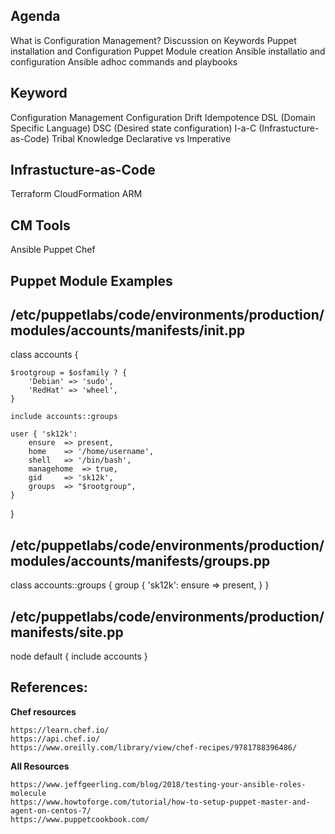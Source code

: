 
## Agenda

What is Configuration Management?
Discussion on Keywords
Puppet installation and Configuration
Puppet Module creation
Ansible installatio and configuration
Ansible adhoc commands and playbooks


## Keyword

Configuration Management
Configuration Drift
Idempotence
DSL (Domain Specific Language)
DSC (Desired state configuration)
I-a-C (Infrastucture-as-Code)
Tribal Knowledge
Declarative vs Imperative


## Infrastucture-as-Code
Terraform
CloudFormation
ARM

## CM Tools
Ansible
Puppet
Chef

## ##########################
## Puppet Module Examples
## ##########################

## /etc/puppetlabs/code/environments/production/modules/accounts/manifests/init.pp

class accounts {

    $rootgroup = $osfamily ? {
        'Debian' => 'sudo',
        'RedHat' => 'wheel',
    }

    include accounts::groups

    user { 'sk12k':
        ensure  => present,
        home    => '/home/username',
        shell   => '/bin/bash',
        managehome  => true,
        gid     => 'sk12k',
        groups  => "$rootgroup",
    }

}

## /etc/puppetlabs/code/environments/production/modules/accounts/manifests/groups.pp

class accounts::groups {
  group { 'sk12k':
    ensure => present,
  }
}

## /etc/puppetlabs/code/environments/production/manifests/site.pp

node default {
  include accounts
}






## References:

  **Chef resources**

    https://learn.chef.io/
    https://api.chef.io/
    https://www.oreilly.com/library/view/chef-recipes/9781788396486/

  **All Resources**

    https://www.jeffgeerling.com/blog/2018/testing-your-ansible-roles-molecule
    https://www.howtoforge.com/tutorial/how-to-setup-puppet-master-and-agent-on-centos-7/
    https://www.puppetcookbook.com/


